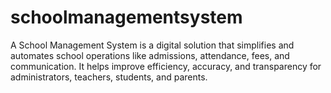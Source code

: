 # schoolmanagementsystem
A School Management System is a digital solution that simplifies and automates school operations like admissions, attendance, fees, and communication. It helps improve efficiency, accuracy, and transparency for administrators, teachers, students, and parents.

